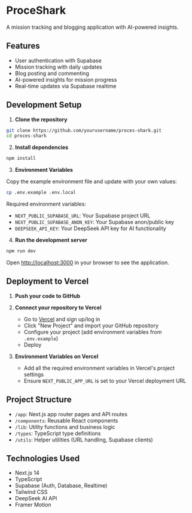 # ProceShark

A mission tracking and blogging application with AI-powered insights.

## Features

- User authentication with Supabase
- Mission tracking with daily updates
- Blog posting and commenting
- AI-powered insights for mission progress
- Real-time updates via Supabase realtime

## Development Setup

1. **Clone the repository**

```bash
git clone https://github.com/yourusername/proces-shark.git
cd proces-shark
```

2. **Install dependencies**

```bash
npm install
```

3. **Environment Variables**

Copy the example environment file and update with your own values:

```bash
cp .env.example .env.local
```

Required environment variables:

- `NEXT_PUBLIC_SUPABASE_URL`: Your Supabase project URL
- `NEXT_PUBLIC_SUPABASE_ANON_KEY`: Your Supabase anon/public key
- `DEEPSEEK_API_KEY`: Your DeepSeek API key for AI functionality

4. **Run the development server**

```bash
npm run dev
```

Open [http://localhost:3000](http://localhost:3000) in your browser to see the application.

## Deployment to Vercel

1. **Push your code to GitHub**

2. **Connect your repository to Vercel**

   - Go to [Vercel](https://vercel.com) and sign up/log in
   - Click "New Project" and import your GitHub repository
   - Configure your project (add environment variables from `.env.example`)
   - Deploy

3. **Environment Variables on Vercel**
   - Add all the required environment variables in Vercel's project settings
   - Ensure `NEXT_PUBLIC_APP_URL` is set to your Vercel deployment URL

## Project Structure

- `/app`: Next.js app router pages and API routes
- `/components`: Reusable React components
- `/lib`: Utility functions and business logic
- `/types`: TypeScript type definitions
- `/utils`: Helper utilities (URL handling, Supabase clients)

## Technologies Used

- Next.js 14
- TypeScript
- Supabase (Auth, Database, Realtime)
- Tailwind CSS
- DeepSeek AI API
- Framer Motion
